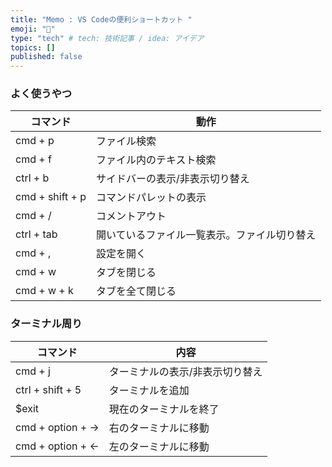 ```yaml
---
title: "Memo : VS Codeの便利ショートカット "
emoji: "🦔"
type: "tech" # tech: 技術記事 / idea: アイデア
topics: []
published: false
---
```


### よく使うやつ
| コマンド | 動作 |
| -------- | ------ |
| cmd + p | ファイル検索 |
| cmd + f | ファイル内のテキスト検索 |
| ctrl + b | サイドバーの表示/非表示切り替え |
| cmd + shift + p | コマンドパレットの表示 |
| cmd + / | コメントアウト | 
| ctrl + tab | 開いているファイル一覧表示。ファイル切り替え |
| cmd + , | 設定を開く |
| cmd + w | タブを閉じる |
| cmd + w + k | タブを全て閉じる |


### ターミナル周り

| コマンド | 内容 |
| ----- | ---- |
| cmd + j | ターミナルの表示/非表示切り替え |
|ctrl + shift + 5	| ターミナルを追加|
$exit	 | 現在のターミナルを終了
cmd + option + →	| 右のターミナルに移動
cmd + option + ←	| 左のターミナルに移動


